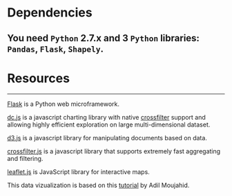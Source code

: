 # Dependencies
You need ```Python``` 2.7.x and 3 ```Python``` libraries: ```Pandas```, ```Flask```, ```Shapely```.
----

# Resources

---
[Flask](http://flask.pocoo.org/) is a Python web microframework.

[dc.js](http://dc-js.github.io/dc.js/) is a javascript charting library with
native [crossfilter](http://square.github.io/crossfilter/) support and 
allowing highly efficient exploration on large multi-dimensional dataset.

[d3.js](http://d3js.org/) is a javascript library for manipulating documents
based on data.

[crossfilter.js](http://square.github.io/crossfilter/) is a javascript library that supports extremely fast aggregating and filtering.

[leaflet.js](http://leafletjs.com/) is JavaScript library for interactive maps.

This data vizualization is based on this
[tutorial](http://adilmoujahid.com/posts/2016/08/interactive-data-visualization-geospatial-d3-dc-leaflet-python/) 
by Adil Moujahid.
